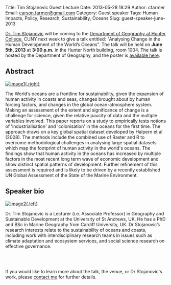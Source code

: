 Title: Tim Stojanovic Guest Lecture
Date: 2013-05-28 18:29
Author: cfarmer
Email: carson.farmer@gmail.com
Category: Guest speaker
Tags: Human Impacts, Policy, Research, Sustainability, Oceans
Slug: guest-speaker-june-2013

[Dr. Tim Stojanovic][stojanovic] will be coming to the [Department of Geography 
at Hunter College][geo], CUNY next week to give a talk entitled: "Analysing 
Change in the Human Development of the World’s Oceans". The talk will be held 
on **June 5th, 2013** at **3:00 p.m.** in the Hunter North building, room 1004.
The talk is hosted by the Department of Geography, and the poster is [available 
here][poster].
<!--more-->

## Abstract

[![image1][oceans-small]{.right}][oceans]

The World’s oceans are a frontline for sustainability, given the expansion of 
human activity in coasts and seas, changes brought about by human forcing 
factors, and changes in the global ocean-atmosphere system.  Making an 
assessment of the extent and significance of change is a challenge for science, 
given the relative paucity of data and the multiple variables involved.  This 
paper reports on a study to empirically tests notions of 'industrialisation' and 
'colonisation' in the oceans for the first time. The approach draws on a key 
global spatial dataset developed by Halpern et al (2008). The methods include 
the combined use of Raster and R to overcome methodological challenges in 
analysing large spatial datasets which map the footprint of human activity in 
the world's oceans. The findings show that human activity in the oceans has 
increased by multiple factors in the most recent long term wave of economic 
development and show distinct spatial patterns of development.  Further 
refinement of this assessment is required and is likely to be driven by a 
recently established UN Global Assessment of the State of the Marine 
Environment.

## Speaker bio

[![image2][tim]{.left}][stojanovic]

Dr. Tim Stojanovic is a Lecturer (i.e. Associate Professor) in Geography and 
Sustainable Development at the University of St Andrews, UK. He has a PhD and 
BSc in Marine Geography from Cardiff University, UK.  Dr Stojanovic’s research 
interests relate to the sustainability of oceans and coasts, including work 
with interdisciplinary research teams in issues such as climate adaptation and 
ecosystem services, and social science research on effective governance.

</br>
</br>

If you would like to learn more about the talk, the venue, or Dr Stojanovic's 
work, please [contact me][contact] for further details.

[poster]: |filename|/uploads/stojanovic_human_dev_oceans.pdf
[oceans-small]: |filename|/images/global-oceans-400x265.png
[oceans]: |filename|/images/global-oceans.png
[tim]: |filename|/images/stojanovic.jpg "Dr. Tim Stojanovic, Lecturer in Geography & Sustainable Development, Department of Geography & Sustainable Development,  Scottish Oceans Institute, Sustainability Institute,  University of St Andrews, UK"
[geo]: http://www.geo.hunter.cuny.edu/
[stojanovic]: http://www.st-andrews.ac.uk/gsd/people/tas21/
[contact]: |filename|../pages/contact.md
